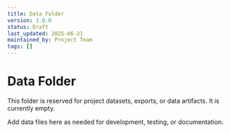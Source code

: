 ```yaml
---
title: Data Folder
version: 1.0.0
status: Draft
last_updated: 2025-06-21
maintained_by: Project Team
tags: []
---
```


# Data Folder

This folder is reserved for project datasets, exports, or data artifacts. It is currently empty.

Add data files here as needed for development, testing, or documentation.
